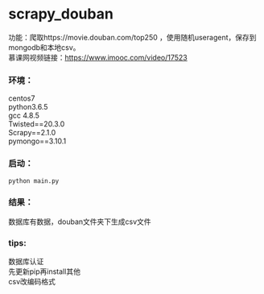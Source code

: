# scrapy_douban
功能：爬取https://movie.douban.com/top250 ，使用随机useragent，保存到mongodb和本地csv。  
慕课网视频链接：https://www.imooc.com/video/17523  

### 环境：  
centos7  
python3.6.5  
gcc 4.8.5  
Twisted==20.3.0  
Scrapy==2.1.0  
pymongo==3.10.1  

### 启动：  
`python main.py`  

### 结果：  
数据库有数据，douban文件夹下生成csv文件  

### tips:  
数据库认证  
先更新pip再install其他  
csv改编码格式  
